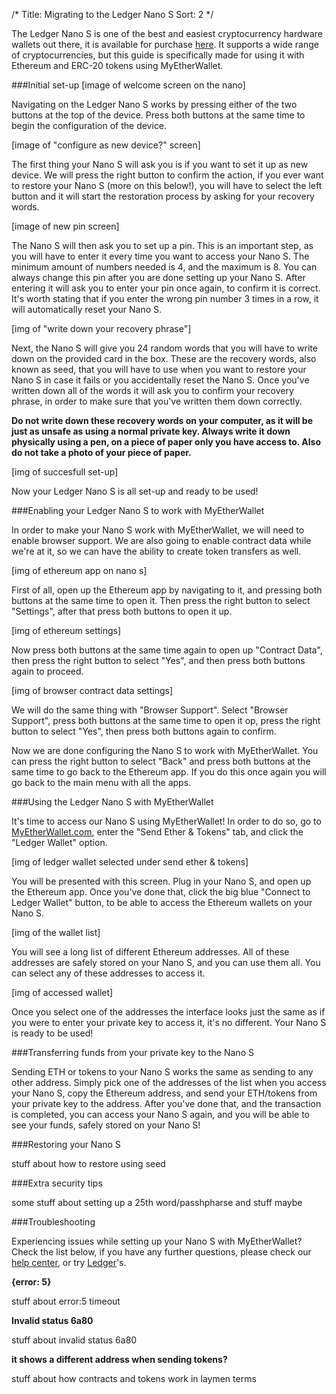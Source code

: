 /*
Title: Migrating to the Ledger Nano S
Sort: 2
*/

The Ledger Nano S is one of the best and easiest cryptocurrency hardware wallets out there, it is available for purchase [here](https://www.ledgerwallet.com/r/fa4b?path=/products/). It supports a wide range of cryptocurrencies, but this guide is specifically made for using it with Ethereum and ERC-20 tokens using MyEtherWallet.

###Initial set-up
[image of welcome screen on the nano]

Navigating on the Ledger Nano S works by pressing either of the two buttons at the top of the device. Press both buttons at the same time to begin the configuration of the device.

[image of "configure as new device?" screen]

The first thing your Nano S will ask you is if you want to set it up as new device. We will press the right button to confirm the action, if you ever want to restore your Nano S (more on this below!), you will have to select the left button and it will start the restoration process by asking for your recovery words.

[image of new pin screen]

The Nano S will then ask you to set up a pin. This is an important step, as you will have to enter it every time you want to access your Nano S. The minimum amount of numbers needed is 4, and the maximum is 8. You can always change this pin after you are done setting up your Nano S. After entering it will ask you to enter your pin once again, to confirm it is correct. It's worth stating that if you enter the wrong pin number 3 times in a row, it will automatically reset your Nano S.

[img of "write down your recovery phrase"]

Next, the Nano S will give you 24 random words that you will have to write down on the provided card in the box. These are the recovery words, also known as seed, that you will have to use when you want to restore your Nano S in case it fails or you accidentally reset the Nano S. Once you've written down all of the words it will ask you to confirm your recovery phrase, in order to make sure that you've written them down correctly.

**Do not write down these recovery words on your computer, as it will be just as unsafe as using a normal private key. Always write it down physically using a pen, on a piece of paper only you have access to. Also do not take a photo of your piece of paper.**

[img of succesfull set-up]

Now your Ledger Nano S is all set-up and ready to be used!

###Enabling your Ledger Nano S to work with MyEtherWallet

In order to make your Nano S work with MyEtherWallet, we will need to enable browser support. We are also going to enable contract data while we're at it, so we can have the ability to create token transfers as well.

[img of ethereum app on nano s]

First of all, open up the Ethereum app by navigating to it, and pressing both buttons at the same time to open it. Then press the right button to select "Settings", after that press both buttons to open it up.

[img of ethereum settings]

Now press both buttons at the same time again to open up "Contract Data", then press the right button to select "Yes", and then press both buttons again to proceed.

[img of browser contract data settings]

We will do the same thing with "Browser Support". Select "Browser Support", press both buttons at the same time to open it op, press the right button to select "Yes", then press both buttons again to confirm. 

Now we are done configuring the Nano S to work with MyEtherWallet. You can press the right button to select "Back" and press both buttons at the same time to go back to the Ethereum app. If you do this once again you will go back to the main menu with all the apps.

###Using the Ledger Nano S with MyEtherWallet

It's time to access our Nano S using MyEtherWallet! In order to do so, go to [MyEtherWallet.com](https://www.myetherwallet.com/), enter the "Send Ether & Tokens" tab, and click the "Ledger Wallet" option.

[img of ledger wallet selected under send ether & tokens]

You will be presented with this screen. Plug in your Nano S, and open up the Ethereum app. Once you've done that, click the big blue "Connect to Ledger Wallet" button, to be able to access the Ethereum wallets on your Nano S.

[img of the wallet list]

You will see a long list of different Ethereum addresses. All of these addresses are safely stored on your Nano S, and you can use them all. You can select any of these addresses to access it.

[img of accessed wallet]

Once you select one of the addresses the interface looks just the same as if you were to enter your private key to access it, it's no different. Your Nano S is ready to be used!

###Transferring funds from your private key to the Nano S

Sending ETH or tokens to your Nano S works the same as sending to any other address. Simply pick one of the addresses of the list when you access your Nano S, copy the Ethereum address, and send your ETH/tokens from your private key to the address. After you've done that, and the transaction is completed, you can access your Nano S again, and you will be able to see your funds, safely stored on your Nano S!

###Restoring your Nano S

stuff about how to restore using seed 

###Extra security tips

some stuff about setting up a 25th word/passhpharse and stuff maybe

###Troubleshooting

Experiencing issues while setting up your Nano S with MyEtherWallet? Check the list below, if you have any further questions, please check our [help center](https://myetherwallet.groovehq.com/help_center), or try [Ledger](http://support.ledgerwallet.com/help_center)'s.

**{error: 5}**

stuff about error:5 timeout

**Invalid status 6a80**

stuff about invalid status 6a80

**it shows a different address when sending tokens?**

stuff about how contracts and tokens work in laymen terms
